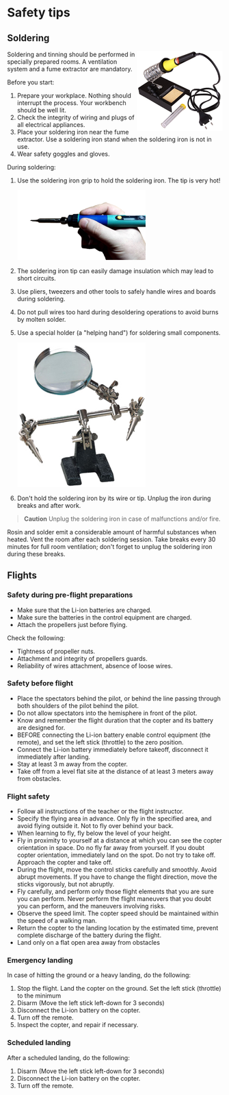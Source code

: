 Safety tips
===

Soldering
-----

<img src="../assets/stand.jpg" align=right width=200>

Soldering and tinning should be performed in specially prepared rooms. A ventilation system and a fume extractor are mandatory.

Before you start:

1. Prepare your workplace. Nothing should interrupt the process. Your workbench should be well lit.
2. Check the integrity of wiring and plugs of all electrical appliances.
3. Place your soldering iron near the fume extractor. Use a soldering iron stand when the soldering iron is not in use.
4. Wear safety goggles and gloves.

During soldering:

1. Use the soldering iron grip to hold the soldering iron. The tip is very hot!

    <img src="../assets/keep.png" width=300>

2. The soldering iron tip can easily damage insulation which may lead to short circuits.
3. Use pliers, tweezers and other tools to safely handle wires and boards during soldering.
4. Do not pull wires too hard during desoldering operations to avoid burns by molten solder.
5. Use a special holder (a "helping hand") for soldering small components.

    <img src="../assets/helphand.jpg" width=300>

6. Don't hold the soldering iron by its wire or tip. Unplug the iron during breaks and after work.

> **Caution** Unplug the soldering iron in case of malfunctions and/or fire.

Rosin and solder emit a considerable amount of harmful substances when heated. Vent the room after each soldering session. Take breaks every 30 minutes for full room ventilation; don't forget to unplug the soldering iron during these breaks.

<!-- FIXME: add translated soldering iron picture -->

Flights
-------

### Safety during pre-flight preparations

* Make sure that the Li-ion batteries are charged.
* Make sure the batteries in the control equipment are charged.
* Attach the propellers just before flying.

Check the following:

* Tightness of propeller nuts.
* Attachment and integrity of propellers guards.
* Reliability of wires attachment, absence of loose wires.

### Safety before flight

* Place the spectators behind the pilot, or behind the line passing through both shoulders of the pilot behind the pilot.
* Do not allow spectators into the hemisphere in front of the pilot.
* Know and remember the flight duration that the copter and its battery are designed for.
* BEFORE connecting the Li-ion battery enable control equipment (the remote), and set the left stick (throttle) to the zero position.
* Connect the Li-ion battery immediately before takeoff, disconnect it immediately after landing.
* Stay at least 3 m away from the copter.
* Take off from a level flat site at the distance of at least 3 meters away from obstacles.

### Flight safety

* Follow all instructions of the teacher or the flight instructor.
* Specify the flying area in advance. Only fly in the specified area, and avoid flying outside it. Not to fly over behind your back.
* When learning to fly, fly below the level of your height.
* Fly in proximity to yourself at a distance at which you can see the copter orientation in space. Do no fly far away from yourself. If you doubt copter orientation, immediately land on the spot. Do not try to take off. Approach the copter and take off.
* During the flight, move the control sticks carefully and smoothly. Avoid abrupt movements. If you have to change the flight direction, move the sticks vigorously, but not abruptly.
* Fly carefully, and perform only those flight elements that you are sure you can perform. Never perform the flight maneuvers that you doubt you can perform, and the maneuvers involving risks.
* Observe the speed limit. The copter speed should be maintained within the speed of a walking man.
* Return the copter to the landing location by the estimated time, prevent complete discharge of the battery during the flight.
* Land only on a flat open area away from obstacles

### Emergency landing

In case of hitting the ground or a heavy landing, do the following:

1. Stop the flight. Land the copter on the ground. Set the left stick (throttle) to the minimum
2. Disarm (Move the left stick left-down for 3 seconds)
3. Disconnect the Li-ion battery on the copter.
4. Turn off the remote.
5. Inspect the copter, and repair if necessary.

### Scheduled landing

After a scheduled landing, do the following:

1. Disarm (Move the left stick left-down for 3 seconds)
2. Disconnect the Li-ion battery on the copter.
3. Turn off the remote.
